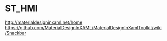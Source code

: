 # ST_HMI

http://materialdesigninxaml.net/home  
https://github.com/MaterialDesignInXAML/MaterialDesignInXamlToolkit/wiki/Snackbar

